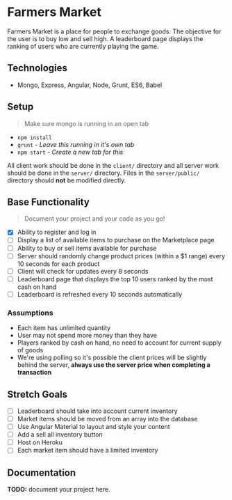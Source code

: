 # Farmers Market

Farmers Market is a place for people to exchange goods. The objective for the user is to buy low and sell high. A leaderboard page displays the ranking of users who are currently playing the game.

## Technologies

- Mongo, Express, Angular, Node, Grunt, ES6, Babel

## Setup

> Make sure mongo is running in an open tab

- `npm install`
- `grunt` - _Leave this running in it's own tab_
- `npm start` - _Create a new tab for this_

All client work should be done in the `client/` directory and all server work should be done in the `server/` directory. Files in the `server/public/` directory should **not** be modified directly.

## Base Functionality

> Document your project and your code as you go!

- [x] Ability to register and log in
- [ ] Display a list of available items to purchase on the Marketplace page
- [ ] Ability to buy or sell items available for purchase
- [ ] Server should randomly change product prices (within a $1 range) every 10 seconds for each product
- [ ] Client will check for updates every 8 seconds
- [ ] Leaderboard page that displays the top 10 users ranked by the most cash on hand
- [ ] Leaderboard is refreshed every 10 seconds automatically

### Assumptions

- Each item has unlimited quantity
- User may not spend more money than they have
- Players ranked by cash on hand, no need to account for current supply of goods
- We're using polling so it's possible the client prices will be slightly behind the server, **always use the server price when completing a transaction**

## Stretch Goals

- [ ] Leaderboard should take into account current inventory
- [ ] Market items should be moved from an array into the database
- [ ] Use Angular Material to layout and style your content
- [ ] Add a sell all inventory button
- [ ] Host on Heroku
- [ ] Each market item should have a limited inventory

## Documentation

**TODO:** document your project here.
